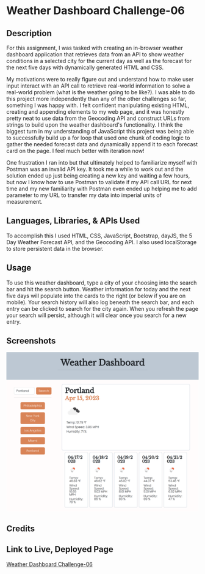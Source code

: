 # Weather Dashboard Challenge-06
## Description
For this assignment, I was tasked with creating an in-browser weather dashboard application that retrieves data from an API to show weather conditions in a selected city for the current day as well as the forecast for the next five days with dynamically generated HTML and CSS.

My motivations were to really figure out and understand how to make user input interact with an API call to retrieve real-world information to solve a real-world problem (what is the weather going to be like?). I was able to do this project more independently than any of the other challenges so far, something I was happy with. I felt confident manipulating existing HTML, creating and appending elements to my web page, and it was honestly pretty neat to use data from the Geocoding API and construct URLs from strings to build upon the weather dashboard's functionality. I think the biggest turn in my understanding of JavaScript this project was being able to successfully build up a for loop that used one chunk of coding logic to gather the needed forecast data and dynamically append it to each forecast card on the page. I feel much better with iteration now!

One frustration I ran into but that ultimately helped to familiarize myself with Postman was an invalid API key. It took me a while to work out and the solution ended up just being creating a new key and waiting a few hours, but now I know how to use Postman to validate if my API call URL for next time and my new familiarity with Postman even ended up helping me to add parameter to my URL to transfer my data into imperial units of measurement.

## Languages, Libraries, & APIs Used
To accomplish this I used HTML, CSS, JavaScript, Bootstrap, dayJS, the 5 Day Weather Forecast API, and the Geocoding API. I also used localStorage to store persistent data in the browser.
## Usage
To use this weather dashboard, type a city of your choosing into the search bar and hit the search button. Weather information for today and the next five days will populate into the cards to the right (or below if you are on mobile). Your search history will also log beneath the search bar, and each entry can be clicked to search for the city again. When you refresh the page your search will persist, although it will clear once you search for a new entry.
## Screenshots
![A screenshot of the weather application in action](./assets/img/weather-dashboard-screenshot.png)
## Credits
## Link to Live, Deployed Page
[Weather Dashboard Challenge-06](https://josielynngriffin.github.io/weather-dash-challenge-06/index.html)